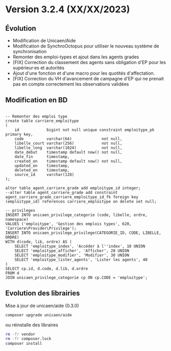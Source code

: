 Version 3.2.4 (XX/XX/2023)
====

Évolution
---
- Modification de Unicaen/Aide
- Modification de SynchroOctopus pour utiliser le nouveau système de synchronisation
- Remonter des emploi-types et ajout dans les agents grades
- [FIX] Correction du classement des agents sans obligation d'EP pour les supérieur·es et autorités 
- Ajout d'une fonction et d'une macro pour les quotités d'affectation.
- [FIX] Correction du VH d'avancement de campagne d'EP qui ne prenait pas en compte correctement les observations validées 


Modification en BD
---

```postgresql

-- Remonter des emploi type
create table carriere_emploitype
(
    id            bigint not null unique constraint emploitype_pk primary key,
    code          varchar(64)             not null,
    libelle_court varchar(256)            not null,
    libelle_long  varchar(1024)           not null,
    date_debut    timestamp default now() not null,
    date_fin      timestamp,
    created_on    timestamp default now() not null,
    updated_on    timestamp,
    deleted_on    timestamp,
    source_id     varchar(128)
);

alter table agent_carriere_grade add emploitype_id integer;
--alter table agent_carriere_grade add constraint agent_carriere_grade_carriere_emploitype_id_fk foreign key (emploitype_id) references carriere_emploitype on delete set null;

-- privileges
INSERT INTO unicaen_privilege_categorie (code, libelle, ordre, namespace)
VALUES ('emploitype', 'Gestion des emplois types', 620, 'Carriere\Provider\Privilege');
INSERT INTO unicaen_privilege_privilege(CATEGORIE_ID, CODE, LIBELLE, ORDRE)
WITH d(code, lib, ordre) AS (
    SELECT 'emploitype_index', 'Accéder à l''index', 10 UNION
    SELECT 'emploitype_afficher', 'Afficher', 20 UNION
    SELECT 'emploitype_modifier', 'Modifier', 30 UNION
    SELECT 'emploitype_lister_agents', 'Lister les agents', 40
)
SELECT cp.id, d.code, d.lib, d.ordre
FROM d
JOIN unicaen_privilege_categorie cp ON cp.CODE = 'emploitype';

```

Evolution des librairies 
---

Mise à jour de unicaen/aide (0.3.0)
```bash
composer upgrade unicaen/aide
```

ou réinstalle des libraires 
```bash
rm -fr vendor
rm -fr composer.lock
composer install
```

